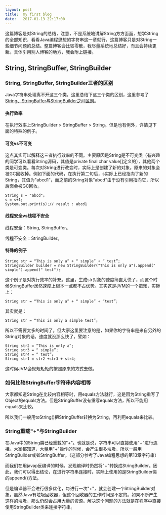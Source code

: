 ```yaml
---
layout: post
title:  my first blog
date:   2017-01-13 22:17:00
---
```


这篇博客是对String的总结，注意，不是系统地讲解String方方面面，想学String的全部知识，看看Java编程思想的字符串这一章就行，这篇博客只是对String一些细节问题的总结。整篇博客会比较零散，我尽量系统地总结好，而且会持续更新。具体引用别人博客的地方，我会附上链接。

## String, StringBuffer, StringBuilder
### String, StringBuffer, StringBuilder三者的区别
Java字符串处理离不开这三个类。这里总结下这三个类的区别，这里参考了[String、StringBuffer与StringBuilder之间区别](http://www.cnblogs.com/A_ming/archive/2010/04/13/1711395.html)。

#### 执行效率
在执行效率上StringBuilder > StringBuffer > String。但是也有例外，详情见下面的特殊的例子。

#### 可变vs不可变
这点其实可以解释这三者执行效率的不同。主要原因是String是不可变类（有兴趣的同学可以看看String源码，其值是private final char value[]定义的），其他两个类是可变类。每次对String进行改变时，实际上是创建了新的对象，原来的对象会被GC回收掉。例如下面的代码，在执行第二句后，s实际上已经指向了新的String，其值为"abcd1"，而之前的String对象"abcd"由于没有引用指向它，所以后面会被GC回收。
```
String s = "abcd";
s = s+1;
System.out.print(s);// result : abcd1
```
#### 线程安全vs线程不安全
线程安全：String, StringBuffer。

线程不安全：StringBuilder。

#### 特殊的例子
```
String str = “This is only a” + “ simple” + “ test”;
StringBuilder builder = new StringBuilder("This is only a").append(" simple").append(" test");
```
这个例子是对执行效率的补充。这里，生成str对象的速度简直太快了，而这个时候StringBuffer居然速度上根本一点都不占优势。其实这是JVM的一个把戏，实际上：
```
String str = “This is only a” + “ simple” + “test”;
```
其实就是：
```
String str = “This is only a simple test”;
```
所以不需要太多的时间了。但大家这里要注意的是，如果你的字符串是来自另外的String对象的话，速度就没那么快了，譬如：
```
String str2 = “This is only a”;
String str3 = “ simple”;
String str4 = “ test”;
String str1 = str2 +str3 + str4;
```
这时候JVM会规规矩矩的按照原来的方式去做。

### 如何比较StringBuffer字符串内容相等
大家都知道String在比较内容相等时，用equals方法就行，这是因为String重写了Object的equals方法。但是StringBuffer没有重写equals方法，所以不能用equals来比较。

所以我们一般用toString()把StringBuffer转换为String，再利用equals来比较。

### String重载"+"与StringBuilder
在Java中的String类已经重载的"+"。也就是说，字符串可以直接使用"+"进行连接。大家都知道，大量用"+"操作的时候，会产生很多垃圾，所以一般用StringBuilder或者StringBuffer。（这部分参考了Java编程思想的第13章字符串）

而我们在用javap反编译的时候，发现编译时仍然将"+"转换成StringBuilder。因此，我们可以得出结论，在进行字符串连接时，实际上使用的是StringBuilder类的append()方法。

但是编译器不会进行很多优化，每进行一次"+"，就会创建一个StringBuilder对象，虽然Java有垃圾回收器，但这个回收器的工作时间是不定的。如果不断产生这样的垃圾，那么仍然会占用大量的资源。解决这个问题的方法就是在程序中直接使用StringBuilder类来连接字符串。

